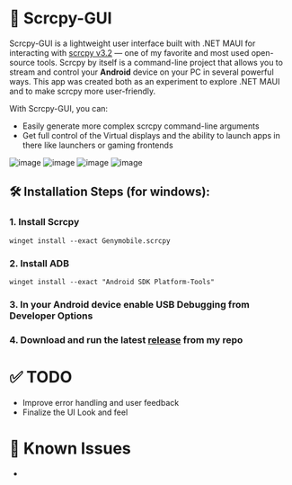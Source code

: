 # 📱 Scrcpy-GUI

Scrcpy-GUI is a lightweight user interface built with .NET MAUI for interacting with [scrcpy v3.2](https://github.com/Genymobile/scrcpy) — one of my favorite and most used open-source tools. Scrcpy by itself is a command-line project that allows you to stream and control your **Android** device on your PC in several powerful ways. This app was created both as an experiment to explore .NET MAUI and to make scrcpy more user-friendly.

With Scrcpy-GUI, you can:
- Easily generate more complex scrcpy command-line arguments
- Get full control of the Virtual displays and the ability to launch apps in there like launchers or gaming frontends
    
![image](https://github.com/user-attachments/assets/b571ec17-dab8-41b6-81fa-3ae63c1e4407)
![image](https://github.com/user-attachments/assets/b21554b1-65f9-40ef-a90c-2494535e2fef)
![image](https://github.com/user-attachments/assets/bb2e60c2-f443-40ce-a749-52af4fb9622f)
![image](https://github.com/user-attachments/assets/1ab2b032-1ebf-45ad-8d1b-677510317cff)


<h2>🛠️ Installation Steps (for windows):</h2>

### 1. Install Scrcpy</ul>
  ```
  winget install --exact Genymobile.scrcpy
  ```
### 2. Install ADB</ul>
  ```
  winget install --exact "Android SDK Platform-Tools"
  ```
### 3. In your Android device enable USB Debugging from Developer Options</ul>
### 4. Download and run the latest [release](https://github.com/GeorgeEnglezos/Scrcpy-GUI/releases/latest) from my repo</ul>

# ✅ TODO
- Improve error handling and user feedback
- Finalize the UI Look and feel    

# 🐞 Known Issues
-
